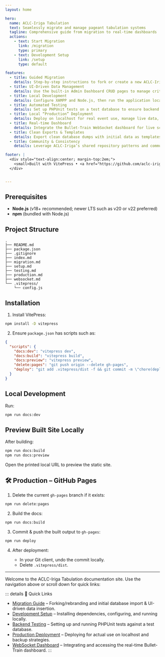 ```yaml
---
layout: home

hero:
  name: ACLC-Iriga Tabulation
  text: Seamlessly migrate and manage pageant tabulation systems
  tagline: Comprehensive guide from migration to real-time dashboards
  actions:
    - text: Start Migration
      link: /migration
      type: primary
    - text: Development Setup
      link: /setup
      type: default

features:
  - title: Guided Migration
    details: Step-by-step instructions to fork or create a new ACLC-Iriga tabulation repo, import schemas, and insert data via UI.
  - title: UI-Driven Data Management
    details: Use the built-in Admin Dashboard CRUD pages to manage criteria, participants, titles, eliminations, and judge assignments—no raw SQL needed.
  - title: Local Development
    details: Configure XAMPP and Node.js, then run the application locally with hot-reload for development and testing.
  - title: Automated Testing
    details: Set up PHPUnit tests on a test database to ensure backend stability as you modify features.
  - title: Local “Production” Deployment
    details: Deploy on localhost for real event use, manage live data, back up ratings, and handle LAN access.
  - title: Real-time Dashboard
    details: Integrate the Bullet-Train WebSocket dashboard for live score updates during events.
  - title: Clean Exports & Templates
    details: Export clean database dumps with initial data as templates for future pageants.
  - title: Community & Consistency
    details: Leverage ACLC-Iriga’s shared repository patterns and community knowledge for consistency across events.

footer: |
  <div style="text-align:center; margin-top:2em;">
    <small>Built with VitePress • <a href="https://github.com/aclc-iriga/your-docs-repo" target="_blank">Source on GitHub</a></small>
  </div>


---
```


## Prerequisites

- **Node.js** (v18+ recommended; newer LTS such as v20 or v22 preferred)  
- **npm** (bundled with Node.js)

## Project Structure

```plaintext
.
├── README.md
├── package.json
├── .gitignore
├── index.md
├── migration.md
├── setup.md
├── testing.md
├── production.md
├── websocket.md
└── .vitepress/
    └── config.js
```

## Installation

1. Install VitePress:

```bash
npm install -D vitepress
```

2. Ensure `package.json` has scripts such as:

```json
{
  "scripts": {
    "docs:dev": "vitepress dev",
    "docs:build": "vitepress build",
    "docs:preview": "vitepress preview",
    "delete:pages": "git push origin --delete gh-pages",
    "deploy": "git add .vitepress/dist -f && git commit -m \"chore(deployment): deploy to production\" && git subtree push --prefix .vitepress/dist origin gh-pages"
  }
}
```

## Local Development

Run:

```bash
npm run docs:dev
```

## Preview Built Site Locally

After building:

```bash
npm run docs:build
npm run docs:preview
```

Open the printed local URL to preview the static site.

## 🛠️ Production – GitHub Pages

1. Delete the current `gh-pages` branch if it exists:

```bash
npm run delete:pages
```

2. Build the docs:

```bash
npm run docs:build
```

3. Commit & push the built output to `gh-pages`:

```bash
npm run deploy
```

4. After deployment:

    * In your Git client, undo the commit locally.
    * Delete `.vitepress/dist`.

---

Welcome to the ACLC-Iriga Tabulation documentation site. Use the navigation above or scroll down for quick links:

::: details 🔗 Quick Links

* [Migration Guide](/migration) – Forking/rebranding and initial database import & UI-driven data insertion.
* [Development Setup](/setup) – Installing dependencies, configuring, and running locally.
* [Backend Testing](/testing) – Setting up and running PHPUnit tests against a test database.
* [Production Deployment](/production) – Deploying for actual use on localhost and backup strategies.
* [WebSocket Dashboard](/websocket) – Integrating and accessing the real-time Bullet-Train dashboard.
:::

